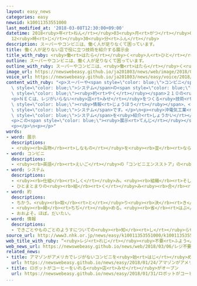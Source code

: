 ```yaml
---
layout: easy_news
categories: easy
newsid: k10011353551000
last_modified_at: '2018-03-08T12:30:00+09:00'
datetime: 2018<ruby>年<rt>ねん</rt></ruby>03<ruby>月<rt>がつ</rt></ruby>08<ruby>日<rt>にち</rt></ruby>
  12<ruby>時<rt>じ</rt></ruby>30<ruby>分<rt>ふん</rt></ruby>
description: スーパーやコンビニは、働く人が足りなくて困っています。
title: 働く人が足りない店で役に立つ技術を紹介する展示会
title_with_ruby: <ruby>働<rt>はたら</rt></ruby>く<ruby>人<rt>ひと</rt></ruby>が<ruby>足<rt>た</rt></ruby>りない<ruby>店<rt>みせ</rt></ruby>で<ruby>役<rt>やく</rt></ruby>に<ruby>立<rt>た</rt></ruby>つ<ruby>技術<rt>ぎじゅつ</rt></ruby>を<ruby>紹介<rt>しょうかい</rt></ruby>する<ruby>展示<rt>てんじ</rt></ruby><ruby>会<rt>かい</rt></ruby>
outline: スーパーやコンビニは、働く人が足りなくて困っています。
outline_with_ruby: スーパーやコンビニは、<ruby>働<rt>はたら</rt></ruby>く<ruby>人<rt>ひと</rt></ruby>が<ruby>足<rt>た</rt></ruby>りなくて<ruby>困<rt>こま</rt></ruby>っています。
image_url: https://newswebeasy.github.io/ja201803/news/web/image/2018/03/06/K10011353551_1803061711_1803061712_01_02.jpg
voice_url: https://newswebeasy.github.io/ja201803/news/easy/voice/2018/03/08/k10011353551000.mp3
content_with_ruby: "<p>スーパーや<span style=\"color: blue;\">コンビニ</span>は、<ruby>働<rt>はたら</rt></ruby>く<ruby>人<rt>ひと</rt></ruby>が<ruby>足<rt>た</rt></ruby>りなくて<ruby>困<rt>こま</rt></ruby>っています。このような<ruby>店<rt>みせ</rt></ruby>で<ruby>役<rt>やく</rt></ruby>に<ruby>立<rt>た</rt></ruby>つ<span\
  \ style=\"color: blue;\">システム</span>の<span style=\"color: blue;\"><ruby>展示<rt>てんじ</rt></ruby></span><ruby>会<rt>かい</rt></ruby>を、<ruby>東京<rt>とうきょう</rt></ruby>ビッグサイトで<ruby>行<rt>おこな</rt></ruby>っています。<span\
  \ style=\"color: blue;\"><ruby>約<rt>やく</rt></ruby></span>２１０の<ruby>会社<rt>かいしゃ</rt></ruby>が<ruby>新<rt>あたら</rt></ruby>しい<ruby>技術<rt>ぎじゅつ</rt></ruby>を<ruby>紹介<rt>しょうかい</rt></ruby>しています。</p>\n\
  <p>ＮＥＣは、レジがいらない<ruby>店<rt>みせ</rt></ruby>をつくる<ruby>技術<rt>ぎじゅつ</rt></ruby>を<ruby>紹介<rt>しょうかい</rt></ruby>しています。<ruby>客<rt>きゃく</rt></ruby>の<ruby>顔<rt>かお</rt></ruby>と<span\
  \ style=\"color: blue;\"><ruby>情報<rt>じょうほう</rt></ruby></span>、<ruby>客<rt>きゃく</rt></ruby>がどの<ruby>品物<rt>しなもの</rt></ruby>を<ruby>選<rt>えら</rt></ruby>んだかがわかるカメラを<ruby>使<rt>つか</rt></ruby>っています。<ruby>客<rt>きゃく</rt></ruby>が<ruby>品物<rt>しなもの</rt></ruby>を<ruby>選<rt>えら</rt></ruby>んでそのまま<ruby>店<rt>みせ</rt></ruby>を<ruby>出<rt>で</rt></ruby>るだけで、いくら<ruby>買<rt>か</rt></ruby>ったかがわかって、<ruby>店<rt>みせ</rt></ruby>ではお<ruby>金<rt>かね</rt></ruby>を<ruby>払<rt>はら</rt></ruby>わなくてもいい<span\
  \ style=\"color: blue;\">システム</span>です。</p>\n<p><ruby>沖電気工業<rt>おきでんきこうぎょう</rt></ruby>は、カメラで<ruby>今<rt>いま</rt></ruby><ruby>店<rt>みせ</rt></ruby>に<ruby>客<rt>きゃく</rt></ruby>が<ruby>何<rt>なん</rt></ruby><ruby>人<rt>にん</rt></ruby>いるかなどを<ruby>調<rt>しら</rt></ruby>べて、これからレジがどのくらい<ruby>混<rt>こ</rt></ruby>むかわかる<span\
  \ style=\"color: blue;\">システム</span>を<ruby>紹介<rt>しょうかい</rt></ruby>しています。レジが<ruby>混<rt>こ</rt></ruby>みそうなときは、レジの<ruby>店員<rt>てんいん</rt></ruby>を<ruby>多<rt>おお</rt></ruby>くしたりして<ruby>客<rt>きゃく</rt></ruby>が<ruby>待<rt>ま</rt></ruby>つ<ruby>時間<rt>じかん</rt></ruby>を<ruby>少<rt>すく</rt></ruby>なくすることができます。</p>\n\
  <p>この<span style=\"color: blue;\"><ruby>展示<rt>てんじ</rt></ruby></span><ruby>会<rt>かい</rt></ruby>は<ruby>９日<rt>ここのか</rt></ruby>までです。</p>\n\
  <p></p>\n<p></p>"
words:
- word: 展示
  descriptions:
  - <ruby><rb>品物</rb><rt>しなもの</rt></ruby>を<ruby><rb>並</rb><rt>なら</rt></ruby>べて、<ruby><rb>多</rb><rt>おお</rt></ruby>くの<ruby><rb>人</rb><rt>ひと</rt></ruby>に<ruby><rb>見</rb><rt>み</rt></ruby>せること。
- word: コンビニ
  descriptions:
  - <ruby><rb>英語</rb><rt>えいご</rt></ruby>の「コンビニエンスストア」の<ruby><rb>略</rb><rt>りゃく</rt></ruby>。<ruby><rb>食料品</rb><rt>しょくりょうひん</rt></ruby>や<ruby><rb>日用品</rb><rt>にちようひん</rt></ruby>が、<ruby><rb>手軽</rb><rt>てがる</rt></ruby>にいつでも<ruby><rb>買</rb><rt>か</rt></ruby>えるように<ruby><rb>開</rb><rt>ひら</rt></ruby>いている、<ruby><rb>小型</rb><rt>こがた</rt></ruby>のスーパー。
- word: システム
  descriptions:
  - <ruby><rb>仕組</rb><rt>しく</rt></ruby>み。<ruby><rb>組織</rb><rt>そしき</rt></ruby>。
  - ひとまとまりの<ruby><rb>組</rb><rt>く</rt></ruby>み<ruby><rb>合</rb><rt>あ</rt></ruby>わせ。
- word: 約
  descriptions:
  - ちかう。<ruby><rb>取</rb><rt>と</rt></ruby>り<ruby><rb>決</rb><rt>き</rt></ruby>める。
  - <ruby><rb>縮</rb><rt>ちぢ</rt></ruby>める。<ruby><rb>省</rb><rt>はぶ</rt></ruby>く。<ruby><rb>簡単</rb><rt>かんたん</rt></ruby>にする。
  - おおよそ。ほぼ。だいたい。
- word: 情報
  descriptions:
  - できごとやものごとのようすについての<ruby><rb>知</rb><rt>し</rt></ruby>らせ。
source_url: http://www3.nhk.or.jp/news/easy/k10011353551000/k10011353551000.html
web_title_with_ruby: “<ruby>レジ<rt>れじ</rt></ruby><ruby>不要<rt>ふよう</rt></ruby>”<ruby>店舗<rt>てんぽ</rt></ruby>の<ruby>最新<rt>さいしん</rt></ruby><ruby>技術<rt>ぎじゅつ</rt></ruby>などを<ruby>紹介<rt>しょうかい</rt></ruby>する<ruby>展示会<rt>てんじかい</rt></ruby>
web_news_url: https://newswebeasy.github.io/news/web/2018/03/06/レジ不要店舗の最新技術などを紹介する展示会
related_news:
- title: アマゾンがアメリカでレジがないコンビニを<ruby>始<rt>はじ</rt></ruby>める
  url: https://newswebeasy.github.io/news/easy/2018/01/24/アマゾンがアメリカでレジがないコンビニを始める
- title: ロボットがコーヒーをいれる<ruby>店<rt>みせ</rt></ruby>がオープン
  url: https://newswebeasy.github.io/news/easy/2018/01/31/ロボットがコーヒーをいれる店がオープン
...
```

